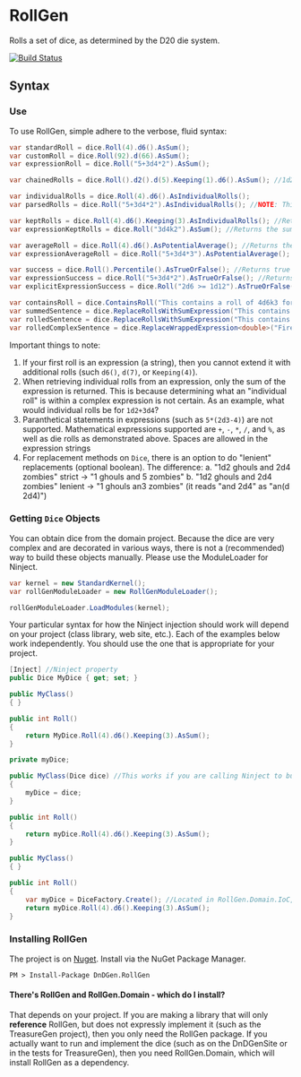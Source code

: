 # RollGen

Rolls a set of dice, as determined by the D20 die system.

[![Build Status](https://travis-ci.org/DnDGen/RollGen.svg?branch=master)](https://travis-ci.org/DnDGen/RollGen)

## Syntax

### Use

To use RollGen, simple adhere to the verbose, fluid syntax:

```C#
var standardRoll = dice.Roll(4).d6().AsSum();
var customRoll = dice.Roll(92).d(66).AsSum();
var expressionRoll = dice.Roll("5+3d4*2").AsSum();

var chainedRolls = dice.Roll().d2().d(5).Keeping(1).d6().AsSum(); //1d2d5k1d6 Evaluated left to right -> ((1d2)d5k1)d6

var individualRolls = dice.Roll(4).d6().AsIndividualRolls();
var parsedRolls = dice.Roll("5+3d4*2").AsIndividualRolls(); //NOTE: This will only return 1 roll, the same as AsSum()

var keptRolls = dice.Roll(4).d6().Keeping(3).AsIndividualRolls(); //Returns the highest 3 rolls
var expressionKeptRolls = dice.Roll("3d4k2").AsSum(); //Returns the sum of 2 highest rolls

var averageRoll = dice.Roll(4).d6().AsPotentialAverage(); //Returns the average roll for the expression.  For here, it will return 14.
var expressionAverageRoll = dice.Roll("5+3d4*3").AsPotentialAverage(); //5+7.5*3, returning 27.5 

var success = dice.Roll().Percentile().AsTrueOrFalse(); //Returns true if high, false if low
var expressionSuccess = dice.Roll("5+3d4*2").AsTrueOrFalse(); //Returns true if high, false if low
var explicitExpressionSuccess = dice.Roll("2d6 >= 1d12").AsTrueOrFalse(); //Evalutes boolean expression after rolling

var containsRoll = dice.ContainsRoll("This contains a roll of 4d6k3 for rolling stats"); //will return true here
var summedSentence = dice.ReplaceRollsWithSumExpression("This contains a roll of 4d6k3 for rolling stats"); //returns "This contains a roll of (5 + 3 + 2) for rolling stats"
var rolledSentence = dice.ReplaceRollsWithSumExpression("This contains a roll of 4d6k3 for rolling stats"); //returns "This contains a roll of 10 for rolling stats"
var rolledComplexSentence = dice.ReplaceWrappedExpression<double>("Fireball does {min(4d6,10) + 0.5} damage"); //returns "Fireball does 15.5 damage"

```

Important things to note:

1. If your first roll is an expression (a string), then you cannot extend it with additional rolls (such `d6()`, `d(7)`, or `Keeping(4)`).
2. When retrieving individual rolls from an expression, only the sum of the expression is returned.  This is because determining what an "individual roll" is within a complex expression is not certain.  As an example, what would individual rolls be for `1d2+3d4`?
3. Paranthetical statements in expressions (such as `5*(2d3-4)`) are not supported.  Mathematical expressions supported are `+`, `-`, `*`, `/`, and `%`, as well as die rolls as demonstrated above.  Spaces are allowed in the expression strings
4. For replacement methods on `Dice`, there is an option to do "lenient" replacements (optional boolean).  The difference:
    a. "1d2 ghouls and 2d4 zombies" strict -> "1 ghouls and 5 zombies"
    b. "1d2 ghouls and 2d4 zombies" lenient -> "1 ghouls an3 zombies" (it reads "and 2d4" as "an(d 2d4)")


### Getting `Dice` Objects

You can obtain dice from the domain project. Because the dice are very complex and are decorated in various ways, there is not a (recommended) way to build these objects manually. Please use the ModuleLoader for Ninject.

```C#
var kernel = new StandardKernel();
var rollGenModuleLoader = new RollGenModuleLoader();

rollGenModuleLoader.LoadModules(kernel);
```

Your particular syntax for how the Ninject injection should work will depend on your project (class library, web site, etc.).  Each of the examples below work independently.  You should use the one that is appropriate for your project.

```C#
[Inject] //Ninject property
public Dice MyDice { get; set; }

public MyClass()
{ }

public int Roll()
{
    return MyDice.Roll(4).d6().Keeping(3).AsSum();
}
```

```C#
private myDice;

public MyClass(Dice dice) //This works if you are calling Ninject to build MyClass
{
    myDice = dice;
}

public int Roll()
{
    return myDice.Roll(4).d6().Keeping(3).AsSum();
}
```

```C#
public MyClass()
{ }

public int Roll()
{
    var myDice = DiceFactory.Create(); //Located in RollGen.Domain.IoC, in the RollGen.Domain NuGet package
    return myDice.Roll(4).d6().Keeping(3).AsSum();
}
```

### Installing RollGen

The project is on [Nuget](https://www.nuget.org/packages/DnDGen.RollGen). Install via the NuGet Package Manager.

    PM > Install-Package DnDGen.RollGen

#### There's RollGen and RollGen.Domain - which do I install?

That depends on your project.  If you are making a library that will only **reference** RollGen, but does not expressly implement it (such as the TreasureGen project), then you only need the RollGen package.  If you actually want to run and implement the dice (such as on the DnDGenSite or in the tests for TreasureGen), then you need RollGen.Domain, which will install RollGen as a dependency.
